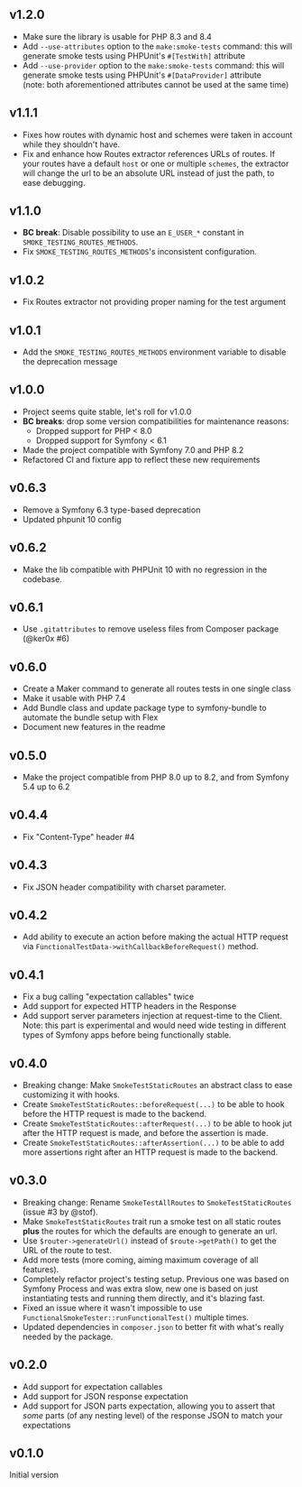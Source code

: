 ## v1.2.0

* Make sure the library is usable for PHP 8.3 and 8.4
* Add `--use-attributes` option to the `make:smoke-tests` command: this will generate smoke tests using PHPUnit's `#[TestWith]` attribute 
* Add `--use-provider` option to the `make:smoke-tests` command: this will generate smoke tests using PHPUnit's `#[DataProvider]` attribute<br>(note: both aforementioned attributes cannot be used at the same time)

## v1.1.1

* Fixes how routes with dynamic host and schemes were taken in account while they shouldn't have.
* Fix and enhance how Routes extractor references URLs of routes. If your routes have a default `host` or one or multiple `schemes`, the extractor will change the url to be an absolute URL instead of just the path, to ease debugging.

## v1.1.0

* **BC break**: Disable possibility to use an `E_USER_*` constant in `SMOKE_TESTING_ROUTES_METHODS`.
* Fix `SMOKE_TESTING_ROUTES_METHODS`'s inconsistent configuration.

## v1.0.2

* Fix Routes extractor not providing proper naming for the test argument

## v1.0.1

* Add the `SMOKE_TESTING_ROUTES_METHODS` environment variable to disable the deprecation message

## v1.0.0

* Project seems quite stable, let's roll for v1.0.0
* **BC breaks**: drop some version compatibilities for maintenance reasons:
  * Dropped support for PHP < 8.0
  * Dropped support for Symfony < 6.1
* Made the project compatible with Symfony 7.0 and PHP 8.2
* Refactored CI and fixture app to reflect these new requirements 

## v0.6.3

* Remove a Symfony 6.3 type-based deprecation
* Updated phpunit 10 config

## v0.6.2

* Make the lib compatible with PHPUnit 10 with no regression in the codebase.

## v0.6.1

* Use `.gitattributes` to remove useless files from Composer package (@ker0x #6)

## v0.6.0

* Create a Maker command to generate all routes tests in one single class
* Make it usable with PHP 7.4
* Add Bundle class and update package type to symfony-bundle to automate the bundle setup with Flex
* Document new features in the readme

## v0.5.0

* Make the project compatible from PHP 8.0 up to 8.2, and from Symfony 5.4 up to 6.2

## v0.4.4

* Fix "Content-Type" header #4

## v0.4.3

* Fix JSON header compatibility with charset parameter.

## v0.4.2

* Add ability to execute an action before making the actual HTTP request via `FunctionalTestData->withCallbackBeforeRequest()` method.

## v0.4.1

* Fix a bug calling "expectation callables" twice
* Add support for expected HTTP headers in the Response
* Add support server parameters injection at request-time to the Client. Note: this part is experimental and would need wide testing in different types of Symfony apps before being functionally stable.

## v0.4.0

* Breaking change: Make `SmokeTestStaticRoutes` an abstract class to ease customizing it with hooks.
* Create `SmokeTestStaticRoutes::beforeRequest(...)` to be able to hook before the HTTP request is made to the backend.
* Create `SmokeTestStaticRoutes::afterRequest(...)` to be able to hook jut after the HTTP request is made, and before the assertion is made.
* Create `SmokeTestStaticRoutes::afterAssertion(...)` to be able to add more assertions right after an HTTP request is made to the backend.

## v0.3.0

* Breaking change: Rename `SmokeTestAllRoutes` to `SmokeTestStaticRoutes` (issue #3 by @stof).
* Make `SmokeTestStaticRoutes` trait run a smoke test on all static routes **plus** the routes for which the defaults are enough to generate an url.
* Use `$router->generateUrl()` instead of `$route->getPath()` to get the URL of the route to test.
* Add more tests (more coming, aiming maximum coverage of all features).
* Completely refactor project's testing setup. Previous one was based on Symfony Process and was extra slow, new one is based on just instantiating tests and running them directly, and it's blazing fast.
* Fixed an issue where it wasn't impossible to use `FunctionalSmokeTester::runFunctionalTest()` multiple times.
* Updated dependencies in `composer.json` to better fit with what's really needed by the package.

## v0.2.0

* Add support for expectation callables
* Add support for JSON response expectation
* Add support for JSON parts expectation, allowing you to assert that *some* parts (of any nesting level) of the response JSON to match your expectations

## v0.1.0

Initial version
